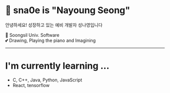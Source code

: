 # 🙂 sna0e is "Nayoung Seong"
안녕하세요! 성장하고 있는 예비 개발자 성나영입니다 

🏫 Soongsil Univ. Software <br>
💕 Drawing, Playing the piano and Imagining

<hr>

# I'm currently learning ...
* C, C++, Java, Python, JavaScript
* React, tensorflow

<!--
**sna0e/sna0e** is a ✨ _special_ ✨ repository because its `README.md` (this file) appears on your GitHub profile.

Here are some ideas to get you started:

- 🔭 I’m currently working on ...
- 🌱 I’m currently learning ...
- 👯 I’m looking to collaborate on ...
- 🤔 I’m looking for help with ...
- 💬 Ask me about ...
- 📫 How to reach me: ...
- 😄 Pronouns: ...
- ⚡ Fun fact: ...
-->
